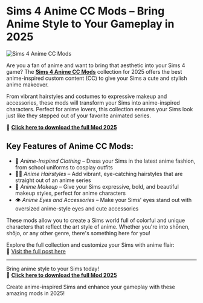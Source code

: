 # Sims 4 Anime CC Mods – Bring Anime Style to Your Gameplay in 2025

![Sims 4 Anime CC Mods](https://sims4studiodownload.com/wp-content/uploads/2022/09/Sims-4-Anime-Modsanime-cc-1024x575.jpg)

Are you a fan of anime and want to bring that aesthetic into your Sims 4 game? The **[Sims 4 Anime CC Mods](https://sims4studiodownload.com/anime-cc-mods/)** collection for 2025 offers the best anime-inspired custom content (CC) to give your Sims a cute and stylish anime makeover.

From vibrant hairstyles and costumes to expressive makeup and accessories, these mods will transform your Sims into anime-inspired characters. Perfect for anime lovers, this collection ensures your Sims look just like they stepped out of your favorite animated series.

🌟 [**Click here to download the full Mod 2025**](https://sims4studiodownload.com/anime-cc-mods/)

## Key Features of Anime CC Mods:

- 👗 *Anime-Inspired Clothing* – Dress your Sims in the latest anime fashion, from school uniforms to cosplay outfits  
- 💇‍♀️ *Anime Hairstyles* – Add vibrant, eye-catching hairstyles that are straight out of an anime series  
- 💄 *Anime Makeup* – Give your Sims expressive, bold, and beautiful makeup styles, perfect for anime characters  
- 👁️ *Anime Eyes and Accessories* – Make your Sims' eyes stand out with oversized anime-style eyes and cute accessories  

These mods allow you to create a Sims world full of colorful and unique characters that reflect the art style of anime. Whether you're into shōnen, shōjo, or any other genre, there's something here for you!

Explore the full collection and customize your Sims with anime flair:  
🔗 [Visit the full post here](https://sims4studiodownload.com/anime-cc-mods/)

---

Bring anime style to your Sims today!  
🎉 [**Click here to download the full Mod 2025**](https://sims4studiodownload.com/anime-cc-mods/)

Create anime-inspired Sims and enhance your gameplay with these amazing mods in 2025!
